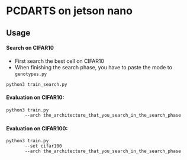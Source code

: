 # PCDARTS on jetson nano

## Usage
#### Search on CIFAR10

- First search the best cell on CIFAR10
- When finishing the search phase, you have to paste the mode to `genotypes.py`
```
python3 train_search.py
```

#### Evaluation on CIFAR10:

```
python3 train.py
       --arch the_architecture_that_you_search_in_the_search_phase
```
#### Evaluation on CIFAR100:

```
python3 train.py
       --set cifar100
       --arch the_architecture_that_you_search_in_the_search_phase
```
